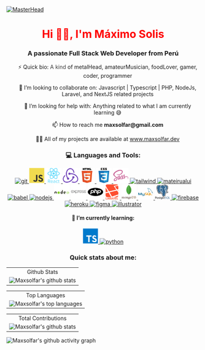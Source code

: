 [![MasterHead](https://i.imgur.com/5OQdEzr.png)](https://maxsolfar.dev)

<h1 align="center" style="color:red">Hi 🤘🏽, I'm Máximo Solis</h1>
<h3 align="center">A passionate Full Stack Web Developer from Perú</h3>

<ul align="center">
  <p>⚡ Quick bio: <span style="color: #3f3f3f;">A kind</span> of metalHead, amateurMusician, foodLover, gamer, coder, programmer</p>
  <p>👯 I’m looking to collaborate on: Javascript | Typescript | PHP, NodeJs, Laravel, and NextJS related projects</p>
  <p>🤔 I’m looking for help with: Anything related to what I am currently learning 😅</p>
  <p>📫 How to reach me <strong>maxsolfar@gmail.com</strong></p>
  <p>👨‍💻 All of my projects are available at <a href="https://www.maxsolfar.dev" target="_blank">www.maxsolfar.dev</a></p>
</ul>

<h3 align="center">💻 Languages and Tools:</h3>
<p align="center">  <a href="https://git-scm.com/" target="_blank" rel="noreferrer"> <img src="https://www.vectorlogo.zone/logos/git-scm/git-scm-icon.svg" alt="git" width="40" height="40"/> </a> <a href="https://developer.mozilla.org/en-US/docs/Web/JavaScript" target="_blank" rel="noreferrer"> <img src="https://raw.githubusercontent.com/devicons/devicon/master/icons/javascript/javascript-original.svg" alt="javascript" width="40" height="40"/> </a> <a href="https://reactjs.org/" target="_blank" rel="noreferrer"> <img src="https://raw.githubusercontent.com/devicons/devicon/master/icons/react/react-original-wordmark.svg" alt="react" width="40" height="40"/> </a> <a href="https://redux.js.org" target="_blank" rel="noreferrer"> <img src="https://raw.githubusercontent.com/devicons/devicon/master/icons/redux/redux-original.svg" alt="redux" width="40" height="40"/> </a>  <a href="https://www.w3.org/html/" target="_blank" rel="noreferrer"> <img src="https://raw.githubusercontent.com/devicons/devicon/master/icons/html5/html5-original-wordmark.svg" alt="html5" width="40" height="40"/> </a> <a href="https://www.w3schools.com/css/" target="_blank" rel="noreferrer"> <img src="https://raw.githubusercontent.com/devicons/devicon/master/icons/css3/css3-original-wordmark.svg" alt="css3" width="40" height="40"/> </a>  <a href="https://sass-lang.com" target="_blank" rel="noreferrer"> <img src="https://raw.githubusercontent.com/devicons/devicon/master/icons/sass/sass-original.svg" alt="sass" width="40" height="40"/> </a>  <a href="https://tailwindcss.com/" target="_blank" rel="noreferrer"> <img src="https://cdn.jsdelivr.net/gh/devicons/devicon/icons/tailwindcss/tailwindcss-plain.svg" alt="tailwind" width="40" height="40"/> </a> <a href="https://mui.com/" target="_blank" rel="noreferrer"> <img src="https://cdn.jsdelivr.net/gh/devicons/devicon/icons/materialui/materialui-original.svg" alt="mateirualui" width="40" height="40"/> </a> <a href="https://babeljs.io/" target="_blank" rel="noreferrer"> <img src="https://www.vectorlogo.zone/logos/babeljs/babeljs-icon.svg" alt="babel" width="40" height="40"/> </a> <a href="https://nodejs.org/es/" target="_blank" rel="noreferrer"> <img src="https://cdn.jsdelivr.net/gh/devicons/devicon/icons/nodejs/nodejs-original.svg" alt="nodejs" width="40" height="40"/> </a>  <a href="https://nodejs.org" target="_blank" rel="noreferrer"> <img src="https://raw.githubusercontent.com/devicons/devicon/master/icons/nodejs/nodejs-original-wordmark.svg" alt="nodejs" width="40" height="40"/> </a> <a href="https://expressjs.com" target="_blank" rel="noreferrer"> <img src="https://raw.githubusercontent.com/devicons/devicon/master/icons/express/express-original-wordmark.svg" alt="express" width="40" height="40"/> </a> <a href="https://www.php.net/" target="_blank" rel="noreferrer"> <img src="https://raw.githubusercontent.com/devicons/devicon/1119b9f84c0290e0f0b38982099a2bd027a48bf1/icons/php/php-plain.svg" alt="php" width="40" height="40"/> </a> <a href="https://laravel.com/" target="_blank" rel="noreferrer"> <img src="https://raw.githubusercontent.com/devicons/devicon/1119b9f84c0290e0f0b38982099a2bd027a48bf1/icons/laravel/laravel-plain-wordmark.svg" alt="laravel" width="40" height="40"/> </a> <a href="https://www.mongodb.com/" target="_blank" rel="noreferrer"> <img src="https://raw.githubusercontent.com/devicons/devicon/master/icons/mongodb/mongodb-original-wordmark.svg" alt="mongodb" width="40" height="40"/> </a><a href="https://www.mysql.com/" target="_blank" rel="noreferrer"> <img src="https://raw.githubusercontent.com/devicons/devicon/master/icons/mysql/mysql-original-wordmark.svg" alt="mysql" width="40" height="40"/> </a>  <a href="https://www.postgresql.org" target="_blank" rel="noreferrer"> <img src="https://raw.githubusercontent.com/devicons/devicon/master/icons/postgresql/postgresql-original-wordmark.svg" alt="postgresql" width="40" height="40"/> </a>  <a href="https://firebase.google.com/" target="_blank" rel="noreferrer"> <img src="https://www.vectorlogo.zone/logos/firebase/firebase-icon.svg" alt="firebase" width="40" height="40"/> </a> <a href="https://heroku.com" target="_blank" rel="noreferrer"> <img src="https://www.vectorlogo.zone/logos/heroku/heroku-icon.svg" alt="heroku" width="40" height="40"/> </a>   <a href="https://www.figma.com/" target="_blank" rel="noreferrer"> <img src="https://www.vectorlogo.zone/logos/figma/figma-icon.svg" alt="figma" width="40" height="40"/> </a> <a href="https://www.adobe.com/in/products/illustrator.html" target="_blank" rel="noreferrer"> <img src="https://www.vectorlogo.zone/logos/adobe_illustrator/adobe_illustrator-icon.svg" alt="illustrator" width="40" height="40"/> </a>  </p>



<h4 align="center">🌱 I’m currently learning:</h4>

<p align="center"> 
<a href="https://www.typescriptlang.org/" target="_blank" rel="noreferrer"> <img src="https://raw.githubusercontent.com/devicons/devicon/master/icons/typescript/typescript-original.svg" alt="typescript" width="40" height="40"/> </a> <a href="https://www.python.org/" target="_blank" rel="noreferrer"> <img src="https://cdn.jsdelivr.net/gh/devicons/devicon/icons/python/python-original.svg" alt="python" width="40" height="40"/> </a> </p>



<h3 align="center">Quick stats about me:</h3>
<table align="center" >
  <tr>
    <td  align="center" >
      Github Stats
    </td>
  </tr>
  <tr>
    <td>
      <img src="https://github-readme-stats.vercel.app/api?username=maxsolfar&show_icons=true&title_color=645AFF&icon_color=645AFF&text_color=9f9f9f&bg_color=151515&count_private=true" alt="Maxsolfar's github stats">
    </td>
  </tr>
</table>

<table align="center" >
  <tr>
    <td  align="center" >
      Top Languages
    </td>
  </tr>
  <tr>
    <td>
      <img src="https://github-readme-stats.vercel.app/api/top-langs/?username=maxsolfar&show_icons=true&title_color=645AFF&icon_color=f6c32c&text_color=9f9f9f&bg_color=151515&count_private=true&layout=compact" alt="Maxsolfar's top languages">
    </td>
  </tr>
</table>

<table align="center" >
  <tr>
    <td  align="center" >
      Total Contributions
    </td>
  </tr>
  <tr>
    <td>
      <img src="https://github-readme-streak-stats.herokuapp.com/?user=maxsolfar&currStreakNum=645AFF&fire=645AFF&ring=645AFF&currStreakLabel=645AFF&theme=dark" alt="Maxsolfar's github stats">
    </td>
  </tr>
</table>

![Maxsolfar's github activity graph](https://github-readme-activity-graph.cyclic.app/graph?username=maxsolfar&theme=react-dark)
